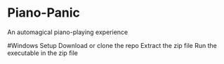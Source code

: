 # Piano-Panic
An automagical piano-playing experience

#Windows Setup
Download or clone the repo
Extract the zip file
Run the executable in the zip file
